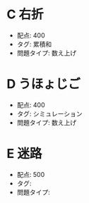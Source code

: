 # C 右折

- 配点: 400
- タグ: 累積和
- 問題タイプ: 数え上げ

# D うほょじご

- 配点: 400
- タグ: シミュレーション
- 問題タイプ: 数え上げ

# E 迷路

- 配点: 500
- タグ:
- 問題タイプ: